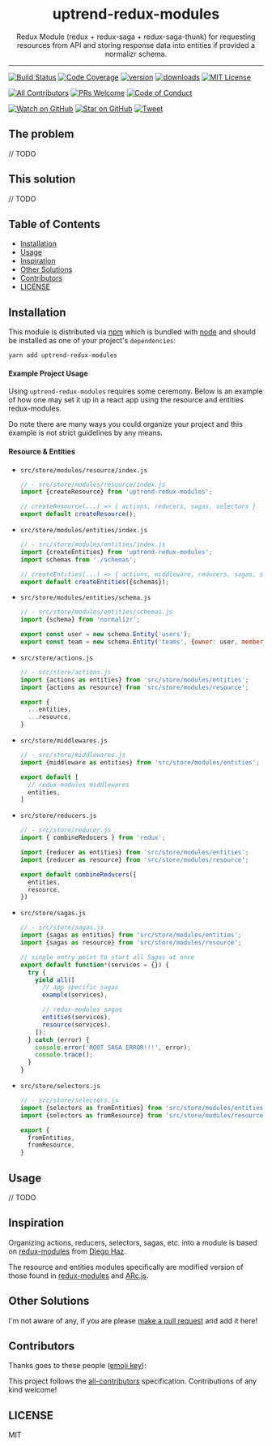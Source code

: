 <div align="center">
<h1>uptrend-redux-modules</h1>

<p>Redux Module (redux + redux-saga + redux-saga-thunk) for requesting resources from API and storing response data into entities if provided a normalizr schema.</p>
</div>

<hr />

[![Build Status][build-badge]][build]
[![Code Coverage][coverage-badge]][coverage]
[![version][version-badge]][package]
[![downloads][downloads-badge]][npmtrends]
[![MIT License][license-badge]][license]

[![All Contributors](https://img.shields.io/badge/all_contributors-0-orange.svg?style=flat-square)](#contributors)
[![PRs Welcome][prs-badge]][prs]
[![Code of Conduct][coc-badge]][coc]

[![Watch on GitHub][github-watch-badge]][github-watch]
[![Star on GitHub][github-star-badge]][github-star]
[![Tweet][twitter-badge]][twitter]

## The problem

// TODO

## This solution

// TODO

## Table of Contents

<!-- START doctoc generated TOC please keep comment here to allow auto update -->

<!-- DON'T EDIT THIS SECTION, INSTEAD RE-RUN doctoc TO UPDATE -->

* [Installation](#installation)
* [Usage](#usage)
* [Inspiration](#inspiration)
* [Other Solutions](#other-solutions)
* [Contributors](#contributors)
* [LICENSE](#license)

<!-- END doctoc generated TOC please keep comment here to allow auto update -->

## Installation

This module is distributed via [npm][npm] which is bundled with [node][node] and
should be installed as one of your project's `dependencies`:

```
yarn add uptrend-redux-modules
```

#### Example Project Usage

Using `uptrend-redux-modules` requires some ceremony. Below is an example of how
one may set it up in a react app using the resource and entities redux-modules.

Do note there are many ways you could organize your project and this example is
not strict guidelines by any means.

#### Resource & Entities

* `src/store/modules/resource/index.js`

   ```js
   // - src/store/modules/resource/index.js
   import {createResource} from 'uptrend-redux-modules';
   
   // createResource(...) => { actions, reducers, sagas, selectors }
   export default createResource();
   ```
   
 * `src/store/modules/entities/index.js`

   ```js
   // - src/store/modules/entities/index.js
   import {createEntities} from 'uptrend-redux-modules';
   import schemas from './schemas';
   
   // createEntities(...) => { actions, middleware, reducers, sagas, selectors }
   export default createEntities({schemas});
   ```
   
 * `src/store/modules/entities/schema.js`

   ```js
   // - src/store/modules/entities/schemas.js
   import {schema} from 'normalizr';
   
   export const user = new schema.Entity('users');
   export const team = new schema.Entity('teams', {owner: user, members: [user]});
   ```
   
 * `src/store/actions.js`

   ```js
   // - src/store/actions.js
   import {actions as entities} from 'src/store/modules/entities';
   import {actions as resource} from 'src/store/modules/resource';
   
   export {
     ...entities,
     ...resource,
   }
   ```
   
 * `src/store/middlewares.js`

   ```js
   // - src/store/middlewares.js
   import {middleware as entities} from 'src/store/modules/entities';
   
   export default [
     // redux-modules middlewares
     entities,
   ]
   ```
   

 * `src/store/reducers.js`

   ```js
   // - src/store/reducer.js
   import { combineReducers } from 'redux';
   
   import {reducer as entities} from 'src/store/modules/entities';
   import {reducer as resource} from 'src/store/modules/resource';
   
   export default combineReducers({
     entities,
     resource,
   })
   ```
   
 * `src/store/sagas.js`

   ```js
   // - src/store/sagas.js
   import {sagas as entities} from 'src/store/modules/entities';
   import {sagas as resource} from 'src/store/modules/resource';
   
   // single entry point to start all Sagas at once
   export default function*(services = {}) {
     try {
       yield all([
         // app specific sagas
         example(services),
   
         // redux-modules sagas
         entities(services),
         resource(services),
       ]);
     } catch (error) {
       console.error('ROOT SAGA ERROR!!!', error);
       console.trace();
     }
   }
   ```
   
 * `src/store/selectors.js`

   ```js
   // - src/store/selectors.js
   import {selectors as fromEntities} from 'src/store/modules/entities';
   import {selectors as fromResource} from 'src/store/modules/resource';
   
   export {
     fromEntities,
     fromResource,
   }
   ```

## Usage

// TODO

## Inspiration

Organizing actions, reducers, selectors, sagas, etc. into a module is based on
[redux-modules][redux-modules] from [Diego Haz](https://twitter.com/diegohaz).

The resource and entities modules specifically are modified version of those
found in [redux-modules][redux-modules] and [ARc.js][arc-redux-modules].

## Other Solutions

I'm not aware of any, if you are please [make a pull request][prs] and add it
here!

## Contributors

<!-- ALL-CONTRIBUTORS-LIST:START - Do not remove or modify this section -->

<!-- prettier-ignore -->
<!-- ALL-CONTRIBUTORS-LIST:END -->

Thanks goes to these people ([emoji key][emojis]):

<!-- ALL-CONTRIBUTORS-LIST:START - Do not remove or modify this section -->

<!-- prettier-ignore -->
<!-- ALL-CONTRIBUTORS-LIST:END -->

This project follows the [all-contributors][all-contributors] specification.
Contributions of any kind welcome!

## LICENSE

MIT

[npm]: https://www.npmjs.com/
[node]: https://nodejs.org
[build-badge]: https://img.shields.io/travis/uptrend-tech/uptrend-redux-modules.svg?style=flat-square
[build]: https://travis-ci.org/uptrend-tech/uptrend-redux-modules
[coverage-badge]: https://img.shields.io/codecov/c/github/uptrend-tech/uptrend-redux-modules.svg?style=flat-square
[coverage]: https://codecov.io/github/uptrend-tech/uptrend-redux-modules
[version-badge]: https://img.shields.io/npm/v/uptrend-redux-modules.svg?style=flat-square
[package]: https://www.npmjs.com/package/uptrend-redux-modules
[downloads-badge]: https://img.shields.io/npm/dm/uptrend-redux-modules.svg?style=flat-square
[npmtrends]: http://www.npmtrends.com/uptrend-redux-modules
[license-badge]: https://img.shields.io/npm/l/uptrend-redux-modules.svg?style=flat-square
[license]: https://github.com/uptrend-tech/uptrend-redux-modules/blob/master/LICENSE
[prs-badge]: https://img.shields.io/badge/PRs-welcome-brightgreen.svg?style=flat-square
[prs]: http://makeapullrequest.com
[donate-badge]: https://img.shields.io/badge/$-support-green.svg?style=flat-square
[coc-badge]: https://img.shields.io/badge/code%20of-conduct-ff69b4.svg?style=flat-square
[coc]: https://github.com/uptrend-tech/uptrend-redux-modules/blob/master/other/CODE_OF_CONDUCT.md
[github-watch-badge]: https://img.shields.io/github/watchers/uptrend-tech/uptrend-redux-modules.svg?style=social
[github-watch]: https://github.com/uptrend-tech/uptrend-redux-modules/watchers
[github-star-badge]: https://img.shields.io/github/stars/uptrend-tech/uptrend-redux-modules.svg?style=social
[github-star]: https://github.com/uptrend-tech/uptrend-redux-modules/stargazers
[twitter]: https://twitter.com/intent/tweet?text=Check%20out%20uptrend-redux-modules%20by%20%40uptrend-tech%20https%3A%2F%2Fgithub.com%2Fuptrend-tech%2Fuptrend-redux-modules%20%F0%9F%91%8D
[twitter-badge]: https://img.shields.io/twitter/url/https/github.com/uptrend-tech/uptrend-redux-modules.svg?style=social
[emojis]: https://github.com/uptrend-tech/all-contributors#emoji-key
[all-contributors]: https://github.com/uptrend-tech/all-contributors
[arc-redux-modules]: https://github.com/diegohaz/arc/wiki/Redux-modules
[redux-modules]: https://github.com/diegohaz/redux-modules
